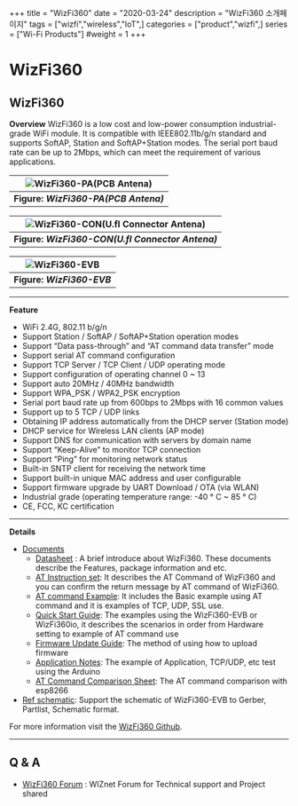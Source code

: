 +++
title = "WizFi360"
date = "2020-03-24"
description = "WizFi360 소개페이지"
tags = ["wizfi","wireless","IoT",]
categories = ["product","wizfi",]
series = ["Wi-Fi Products"]
#weight = 1
+++

# WizFi360

## **WizFi360**

**Overview**
WizFi360 is a low cost and low-power consumption industrial-grade WiFi module. It is compatible with IEEE802.11b/g/n standard and supports SoftAP, Station and SoftAP+Station modes. The serial port baud rate can be up to 2Mbps, which can meet the requirement of various applications.

| ![WizFi360-PA(PCB Antena)](https://wizwiki.net/wiki/lib/exe/fetch.php/products:wizfi360:wizfi360-pa.png?w=300&tok=a3ad79) |
| ------------------------------------------------------------------------------------------------------------------------- |
| **Figure:** ***WizFi360-PA(PCB Antena)***                                                                                 |

| ![WizFi360-CON(U.fl Connector Antena)](https://wizwiki.net/wiki/lib/exe/fetch.php/products:wizfi360:wizfi360-con.png?w=300&tok=186edc) |
| -------------------------------------------------------------------------------------------------------------------------------------- |
| **Figure:** ***WizFi360-CON(U.fl Connector Antena)***                                                                                  |

| ![WizFi360-EVB](https://wizwiki.net/wiki/lib/exe/fetch.php/products:wizfi360:wizfi360-evb.jpg?w=500&tok=565d89) |
| --------------------------------------------------------------------------------------------------------------- |
| **Figure:** ***WizFi360-EVB***                                                                                  |

----------

**Feature**

- WiFi 2.4G, 802.11 b/g/n
- Support Station / SoftAP / SoftAP+Station operation modes
- Support “Data pass-through” and “AT command data transfer” mode
- Support serial AT command configuration
- Support TCP Server / TCP Client / UDP operating mode
- Support configuration of operating channel 0 ~ 13
- Support auto 20MHz / 40MHz bandwidth
- Support WPA_PSK / WPA2_PSK encryption
- Serial port baud rate up from 600bps to 2Mbps with 16 common values
- Support up to 5 TCP / UDP links
- Obtaining IP address automatically from the DHCP server (Station mode)
- DHCP service for Wireless LAN clients (AP mode)
- Support DNS for communication with servers by domain name
- Support “Keep-Alive” to monitor TCP connection
- Support “Ping” for monitoring network status
- Built-in SNTP client for receiving the network time
- Support built-in unique MAC address and user configurable
- Support firmware upgrade by UART Download / OTA (via WLAN)
- Industrial grade (operating temperature range: -40 ° C ~ 85 ° C)
- CE, FCC, KC certification 
----------

**Details**

- [Documents](/2020/03/documents/)
    - [Datasheet](http://wizwiki.net/wiki/doku.php?id=products:wizfi360:wizfi360ds:start#datasheet) : A brief introduce about WizFi360. These documents describe the Features, package information and etc.
    - [AT Instruction set](http://wizwiki.net/wiki/doku.php?id=products:wizfi360:wizfi360ds:start#at_instruction_set): It describes the AT Command of WizFi360 and you can confirm the return message by AT command of WizFi360.
    - [AT command Example](http://wizwiki.net/wiki/doku.php?id=products:wizfi360:wizfi360ds:start#at_command_examples): It includes the Basic example using AT command and it is examples of TCP, UDP, SSL use.
    - [Quick Start Guide](http://wizwiki.net/wiki/doku.php?id=products:wizfi360:wizfi360ds:start#quick_start_guide): The examples using the WizFi360-EVB or WizFi360io, it describes the scenarios in order from Hardware setting to example of AT command use
    - [Firmware Update Guide](http://wizwiki.net/wiki/doku.php?id=products:wizfi360:wizfi360ds:start#firmware_update_guide): The method of using how to upload firmware
    - [Application Notes](http://wizwiki.net/wiki/doku.php?id=products:wizfi360:wizfi360ds:start#application_notes): The example of Application, TCP/UDP, etc test using the Arduino
    - [AT Command Comparison Sheet](http://wizwiki.net/wiki/doku.php?id=products:wizfi360:wizfi360ds:start#at_command_comparison_sheet): The AT command comparison with esp8266
- [Ref schematic](https://github.com/Wiznet/Hardware-Files-of-WIZnet/tree/master/07_WizFi_Module/WizFi360-EVB-Shield): Support the schematic of WizFi360-EVB to Gerber, Partlist, Schematic format.

For more information visit the [WizFi360 Github](https://github.com/WIZnet-WizFi360/Release).

----------
## **Q & A**
- [WizFi360 Forum](https://forum.wiznet.io/c/wifi-module/wizfi360) : WIZnet Forum for Technical support and Project shared
